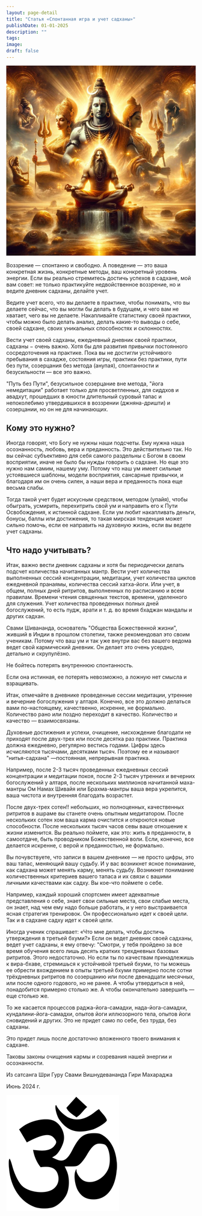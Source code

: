 ```yaml
---
layout: page-detail
title: "Статья «Спонтанная игра и учет садханы»"
publishDate: 01-01-2025
description: ""
tags:
image:
draft: false
---
```


  
![Божества](/upload/medialibrary/db0/aej4wze3bnln5u4ay1jsbzpxyxgwdk0t.jpg "Божества")  

  
 Воззрение — спонтанно и свободно. А поведение — это ваша конкретная жизнь, конкретные методы, ваш конкретный уровень энергии. Если вы реально стремитесь достичь успехов в садхане, мой вам совет: не только практикуйте недвойственное воззрение, но и ведите дневник садханы, делайте учет.

 Ведите учет всего, что вы делаете в практике, чтобы понимать, что вы делаете сейчас, что вы могли бы делать в будущем, и чего вам не хватает, чего вы не делаете. Накапливайте статистику своей практики, чтобы можно было делать анализ, делать какие-то выводы о себе, своей садхане, своих уникальных способностях и склонностях.

 Вести учет своей садханы, ежедневный дневник своей практики, садханы − очень важно. Хотя бы для развития привычки постоянного сосредоточения на практике. Пока вы не достигли устойчивого пребывания в сахадже, состояния игры, практики без практики, пути без пути, созерцания без метода (анупая), спонтанности и безусильности — все это важно.

 "Путь без Пути", безусильное созерцание вне метода, "йога немедитации" работает только для просветленных, для сиддхов и авадхут, прошедших в юности длительный суровый тапас и непоколебимо утвердившихся в воззрении (джняна-дришти) и созерцании, но он не для начинающих.

## Кому это нужно? 

 Иногда говорят, что Богу не нужны наши подсчеты. Ему нужна наша осознанность, любовь, вера и преданность. Это действительно так. Но вы сейчас субъективно для себя самого раздельны с Богом в своем восприятии, иначе не было бы нужды говорить о садхане. Но еще это нужно нам самим, нашему уму. Потому что наш ум имеет сильные устоявшиеся шаблоны, модели восприятия, сансарные привычки, и благодаря им он очень силен, а наши вера и преданность пока еще весьма слабы.

 Тогда такой учет будет искусным средством, методом (упайя), чтобы обыграть, усмирить, перехитрить свой ум и направить его к Пути Освобождения, к истинной садхане. Если ум любит накапливать деньги, бонусы, баллы или достижения, то такая мирская тенденция может сильно помочь, если ее направить на духовную жизнь, если вы ведете учет садханы.

## Что надо учитывать? 

 Итак, важно вести дневник садханы и хотя бы периодически делать подсчет количества начитанных мантр. Вести учет количества выполненных сессий концентрации, медитации, учет количества циклов ежедневной пранаямы, количества сессий хатха-йоги. Или учет, в общем, полных дней ритритов, выполненных по расписанию и всем правилам. Времени чтения священных текстов, времени, уделенного для служения. Учет количества проведенных полных дней богослужений, то есть пудж, арати и т. д. во время бхаджан мандалы и других садхан.

 Свами Шивананда, основатель "Общества Божественной жизни", живший в Индии в прошлом столетии, также рекомендовал это своим ученикам. Потому что ваш ум и так уже внутри вас без вашего ведома ведет свой кармический дневник. Он делает это очень усердно, детально и скрупулёзно.

 Не бойтесь потерять внутреннюю спонтанность.

 Если она истинная, ее потерять невозможно, а ложную нет смысла и взращивать.

 Итак, отмечайте в дневнике проведенные сессии медитации, утренние и вечерние богослужения у алтаря. Конечно, все это должно делаться вами по-настоящему, качественно, искренне, не формально. Количество рано или поздно переходит в качество. Количество и качество — взаимосвязаны.

 Духовные достижения и успехи, очищение, нисхождение благодати не приходят после двух-трех или после десятка раз практики. Практика должна ежедневно, регулярно вестись годами. Цифры здесь исчисляются тысячами, десятками тысяч. Поэтому ее и называют "нитья-садхана" —постоянная, непрерывная практика.

 Например, после 2-3 тысяч проведенных ежедневных сессий концентрации и медитации покоя, после 2-3 тысяч утренних и вечерних богослужений у алтаря, после нескольких миллионов начитанной маха-мантры Ом Намах Шивайя или Брахма-мантры ваша вера укрепится, ваша чистота и внутренняя благодать возрастет.

 После двух-трех сотен!! небольших, но полноценных, качественных ритритов в ашраме вы станете очень опытным медитатором. После нескольких сотен хом ваша карма очистится и откроются новые способности. После нескольких тысяч часов севы ваше отношение к жизни изменится. Вы реально поймете, как это: жить в преданности, в самоотдаче, быть проводником Божественной воли. Если, конечно, все делается искренне, с верой и преданностью, не формально.

 Вы почувствуете, что записи в вашем дневнике — не просто цифры, это ваш тапас, меняющий вашу судьбу. И у вас возникнет ясное понимание, как садхана может менять карму, менять судьбу. Возникнет понимание количественных критериев вашего тапаса и их связи с вашими личными качествами как садху. Вы кое-что поймете о себе.

 Например, каждый хороший спортсмен имеет адекватные представления о себе, знает свои сильные места, свои слабые места, он знает, над чем ему надо больше работать, и у него выстраивается ясная стратегия тренировок. Он профессионально идет к своей цели. Так и в садхане садху идет к своей цели.

 Иногда ученик спрашивает: «Что мне делать, чтобы достичь утверждения в третьей бхуми?» Если он ведет дневник своей садханы, ведет учет садханы, я ему отвечу: "Смотри, у тебя пройдено за все время обучения всего лишь десять кратких трехдневных базовых ритритов. Этого недостаточно. Но если ты по качествам принадлежишь к вира-бхаве, стремишься к устойчивой третьей бхуми, то ты можешь ее обрести вхождением в опыты третьей бхуми примерно после сотни трёхдневных ритритов по созерцанию или после двенадцати месячных, или после одного годового, но не ранее. А чтобы утвердиться в ней, понадобится примерно столько же. А чтобы окончательно завершить — еще столько же.

 То же касается процессов раджа-йога-самадхи, нада-йога-самадхи, кундалини-йога-самадхи, опытов йоги иллюзорного тела, опытов йоги сновидений и других. Это не придет само по себе, без труда, без садханы.

 Это придет лишь после достаточно вложенного твоего внимания к садхане.

 Таковы законы очищения кармы и созревания нашей энергии и осознанности.

  
 Из сатсанга Шри Гуру Свами Вишнудевананда Гири Махараджа

 Июнь 2024 г.

![Ом](/upload/medialibrary/4e5/4e59138d7f13f8137afb77ab8ee41988.png) 
